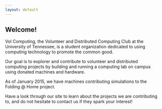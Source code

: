 ```yaml
---
layout: default
---
```


## Welcome!

Vol Computing, the Volunteer and Distributed Computing Club at the University of Tennessee, is a student organization dedicated to using computing technology to promote the common good.  

Our goal is to explorer and contribute to volunteer and distributed computing projects by building and running a computing lab on campus using donated machines and hardware.  

As of January 2015, we have machines contributing simulations to the Folding @ Home project.  

Have a look through our site to learn about the projects we are contributing to, and do not hesitate to contact us if they spark your interest!  
